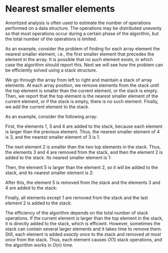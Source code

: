 # Nearest smaller elements

Amortized analysis is often used to
estimate the number of operations
performed on a data structure.
The operations may be distributed unevenly so
that most operations occur during a
certain phase of the algorithm, but the total
number of the operations is limited.

As an example, consider the problem
of finding for each array element
the nearest smaller element, i.e.,
the first smaller element that precedes the element
in the array.
It is possible that no such element exists,
in which case the algorithm should report this.
Next we will see how the problem can be
efficiently solved using a stack structure.

We go through the array from left to right
and maintain a stack of array elements.
At each array position, we remove elements from the stack
until the top element is smaller than the
current element, or the stack is empty.
Then, we report that the top element is
the nearest smaller element of the current element,
or if the stack is empty, there is no such element.
Finally, we add the current element to the stack.

As an example, consider the following array:

<script type="text/tikz">
\begin{tikzpicture}[scale=0.7]
\draw (0,0) grid (8,1);

\node at (0.5,0.5) {1};
\node at (1.5,0.5) {3};
\node at (2.5,0.5) {4};
\node at (3.5,0.5) {2};
\node at (4.5,0.5) {5};
\node at (5.5,0.5) {3};
\node at (6.5,0.5) {4};
\node at (7.5,0.5) {2};
\end{tikzpicture}
</script>

First, the elements 1, 3 and 4 are added to the stack,
because each element is larger than the previous element.
Thus, the nearest smaller element of 4 is 3,
and the nearest smaller element of 3 is 1.

<script type="text/tikz">
\begin{tikzpicture}[scale=0.7]
\fill[color=lightgray] (2,0) rectangle (3,1);
\draw (0,0) grid (8,1);

\node at (0.5,0.5) {1};
\node at (1.5,0.5) {3};
\node at (2.5,0.5) {4};
\node at (3.5,0.5) {2};
\node at (4.5,0.5) {5};
\node at (5.5,0.5) {3};
\node at (6.5,0.5) {4};
\node at (7.5,0.5) {2};

\draw (0.2,0.2-1.2) rectangle (0.8,0.8-1.2);
\draw (1.2,0.2-1.2) rectangle (1.8,0.8-1.2);
\draw (2.2,0.2-1.2) rectangle (2.8,0.8-1.2);

\node at (0.5,0.5-1.2) {1};
\node at (1.5,0.5-1.2) {3};
\node at (2.5,0.5-1.2) {4};

\draw[->,thick] (0.8,0.5-1.2) -- (1.2,0.5-1.2);
\draw[->,thick] (1.8,0.5-1.2) -- (2.2,0.5-1.2);
\end{tikzpicture}
</script>

The next element 2 is smaller than the two top
elements in the stack.
Thus, the elements 3 and 4 are removed from the stack,
and then the element 2 is added to the stack.
Its nearest smaller element is 1:

<script type="text/tikz">
\begin{tikzpicture}[scale=0.7]
\fill[color=lightgray] (3,0) rectangle (4,1);
\draw (0,0) grid (8,1);

\node at (0.5,0.5) {1};
\node at (1.5,0.5) {3};
\node at (2.5,0.5) {4};
\node at (3.5,0.5) {2};
\node at (4.5,0.5) {5};
\node at (5.5,0.5) {3};
\node at (6.5,0.5) {4};
\node at (7.5,0.5) {2};

\draw (0.2,0.2-1.2) rectangle (0.8,0.8-1.2);
\draw (3.2,0.2-1.2) rectangle (3.8,0.8-1.2);

\node at (0.5,0.5-1.2) {1};
\node at (3.5,0.5-1.2) {2};

\draw[->,thick] (0.8,0.5-1.2) -- (3.2,0.5-1.2);
\end{tikzpicture}
</script>

Then, the element 5 is larger than the element 2,
so it will be added to the stack, and
its nearest smaller element is 2:

<script type="text/tikz">
\begin{tikzpicture}[scale=0.7]
\fill[color=lightgray] (4,0) rectangle (5,1);
\draw (0,0) grid (8,1);

\node at (0.5,0.5) {1};
\node at (1.5,0.5) {3};
\node at (2.5,0.5) {4};
\node at (3.5,0.5) {2};
\node at (4.5,0.5) {5};
\node at (5.5,0.5) {3};
\node at (6.5,0.5) {4};
\node at (7.5,0.5) {2};

\draw (0.2,0.2-1.2) rectangle (0.8,0.8-1.2);
\draw (3.2,0.2-1.2) rectangle (3.8,0.8-1.2);
\draw (4.2,0.2-1.2) rectangle (4.8,0.8-1.2);

\node at (0.5,0.5-1.2) {1};
\node at (3.5,0.5-1.2) {2};
\node at (4.5,0.5-1.2) {5};

\draw[->,thick] (0.8,0.5-1.2) -- (3.2,0.5-1.2);
\draw[->,thick] (3.8,0.5-1.2) -- (4.2,0.5-1.2);
\end{tikzpicture}
</script>

After this, the element 5 is removed from the stack
and the elements 3 and 4 are added to the stack:

<script type="text/tikz">
\begin{tikzpicture}[scale=0.7]
\fill[color=lightgray] (6,0) rectangle (7,1);
\draw (0,0) grid (8,1);

\node at (0.5,0.5) {1};
\node at (1.5,0.5) {3};
\node at (2.5,0.5) {4};
\node at (3.5,0.5) {2};
\node at (4.5,0.5) {5};
\node at (5.5,0.5) {3};
\node at (6.5,0.5) {4};
\node at (7.5,0.5) {2};

\draw (0.2,0.2-1.2) rectangle (0.8,0.8-1.2);
\draw (3.2,0.2-1.2) rectangle (3.8,0.8-1.2);
\draw (5.2,0.2-1.2) rectangle (5.8,0.8-1.2);
\draw (6.2,0.2-1.2) rectangle (6.8,0.8-1.2);

\node at (0.5,0.5-1.2) {1};
\node at (3.5,0.5-1.2) {2};
\node at (5.5,0.5-1.2) {3};
\node at (6.5,0.5-1.2) {4};

\draw[->,thick] (0.8,0.5-1.2) -- (3.2,0.5-1.2);
\draw[->,thick] (3.8,0.5-1.2) -- (5.2,0.5-1.2);
\draw[->,thick] (5.8,0.5-1.2) -- (6.2,0.5-1.2);
\end{tikzpicture}
</script>

Finally, all elements except 1 are removed
from the stack and the last element 2
is added to the stack:

<script type="text/tikz">
\begin{tikzpicture}[scale=0.7]
\fill[color=lightgray] (7,0) rectangle (8,1);
\draw (0,0) grid (8,1);

\node at (0.5,0.5) {1};
\node at (1.5,0.5) {3};
\node at (2.5,0.5) {4};
\node at (3.5,0.5) {2};
\node at (4.5,0.5) {5};
\node at (5.5,0.5) {3};
\node at (6.5,0.5) {4};
\node at (7.5,0.5) {2};

\draw (0.2,0.2-1.2) rectangle (0.8,0.8-1.2);
\draw (7.2,0.2-1.2) rectangle (7.8,0.8-1.2);

\node at (0.5,0.5-1.2) {1};
\node at (7.5,0.5-1.2) {2};

\draw[->,thick] (0.8,0.5-1.2) -- (7.2,0.5-1.2);
\end{tikzpicture}
</script>

The efficiency of the algorithm depends on
the total number of stack operations.
If the current element is larger than
the top element in the stack, it is directly
added to the stack, which is efficient.
However, sometimes the stack can contain several
larger elements and it takes time to remove them.
Still, each element is added _exactly once_ to the stack
and removed _at most once_ from the stack.
Thus, each element causes $O(1)$ stack operations,
and the algorithm works in $O(n)$ time.
